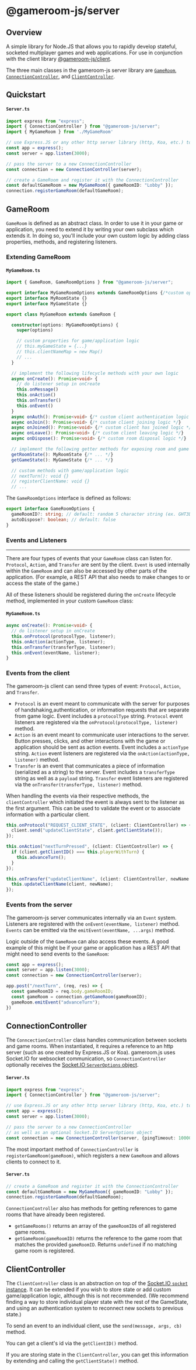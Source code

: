 # @gameroom-js/server

## Overview

A simple library for Node.JS that allows you to rapidly develop stateful, socketed multiplayer games and web applications. For use in conjunction with the client library [@gameroom-js/client](https://github.com/jbierfeldt/gameroom-js/tree/master/packages/client).

The three main classes in the gameroom-js server library are [`GameRoom`](https://github.com/jbierfeldt/gameroom-js/tree/master/packages/server#gameroom), [`ConnectionController`](https://github.com/jbierfeldt/gameroom-js/tree/master/packages/server#connectioncontroller), and [`ClientController`](https://github.com/jbierfeldt/gameroom-js/tree/master/packages/server#clientcontroller).

## Quickstart

#### **`Server.ts`**
```typescript
import express from "express";
import { ConnectionController } from "@gameroom-js/server";
import { MyGameRoom } from './MyGameRoom'

// use Express.JS or any other http server library (http, Koa, etc.) to create a server
const app = express();
const server = app.listen(3000);

// pass the server to a new ConnectionController
const connection = new ConnectionController(server);

// create a GameRoom and register it with the ConnectionController
const defaultGameRoom = new MyGameRoom({ gameRoomID: "Lobby" });
connection.registerGameRoom(defaultGameRoom);
```

## GameRoom

`GameRoom` is defined as an abstract class. In order to use it in your game or application, you need to extend it by writing your own subclass which extends it. In doing so, you'll include your own custom logic by adding class properties, methods, and registering listeners.

### Extending GameRoom

#### **`MyGameRoom.ts`**
```typescript
import { GameRoom, GameRoomOptions } from "@gameroom-js/server";

export interface MyGameRoomOptions extends GameRoomOptions {/*custom options interface*/}
export interface MyRoomState {}
export interface MyGameState {}

export class MyGameRoom extends GameRoom {

  constructor(options: MyGameRoomOptions) {
    super(options)

    // custom properties for game/application logic 
    // this.myGameState = {...}
    // this.clientNameMap = new Map()
    // ...
  }

  // implement the following lifecycle methods with your own logic
  async onCreate(): Promise<void> {
    // do listener setup in onCreate
    this.onMessage() 
    this.onAction()
    this.onTransfer()
    this.onEvent()
  }
  async onAuth(): Promise<void> {/* custom client authentication logic */}
  async onJoin(): Promise<void> {/* custom client joining logic */}
  async onJoined(): Promise<void> {/* custom client has joined logic */}
  async onLeave(): Promise<void> {/* custom client leaving logic */}
  async onDispose(): Promise<void> {/* custom room disposal logic */}

  // implement the following getter methods for exposing room and game state
  getRoomState(): MyRoomState {/* ... */}
  getGameState(): MyGameState {/* ... */}

  // custom methods with game/application logic
  // nextTurn(): void {}
  // registerClientName: void {}
  // ...
```

The `GameRoomOptions` interface is defined as follows:

```typescript
export interface GameRoomOptions {
  gameRoomID?: string; // default: random 5 character string (ex. GHT3D)
  autoDispose?: boolean; // default: false
}
```

### Events and Listeners

---

There are four types of events that your `GameRoom` class can listen for. `Protocol`, `Action`, and `Transfer` are sent by the client. `Event` is used internally within the `GameRoom` and can also be accessed by other parts of the application. (For example, a REST API that also needs to make changes to or access the state of the game.)

All of these listeners should be registered during the `onCreate` lifecycle method, implemented in your custom `GameRoom` class:

#### **`MyGameRoom.ts`**
```typescript
async onCreate(): Promise<void> {
  // do listener setup in onCreate
  this.onProtocol(protocolType, listener);
  this.onAction(actionType, listener);
  this.onTransfer(transferType, listener);
  this.onEvent(eventName, listener);
}
```

### Events from the client

The gameroom-js client can send three types of event: `Protocol`, `Action`, and `Transfer`.

- `Protocol` is an event meant to communicate with the server for purposes of handshaking,authentication, or information requests that are separate from game logic. Event includes a `protocolType` string. `Protocol` event listeners are registered via the `onProtocol(protocolType, listener)` method.
- `Action` is an event meant to communicate user interactions to the server. Button presses, clicks, and other interactions with the game or application should be sent as action events. Event includes a `actionType` string. `Action` event listeners are registered via the `onAction(actionType, listener)` method.
- `Transfer` is an event that communicates a piece of information (serialized as a string) to the server. Event includes a `transferType` string as well as a `payload` string. `Transfer` event listeners are registered via the `onTransfer(transferType, listener)` method.

When handling the events via their respective methods, the `clientController` which initiated the event is always sent to the listener as the first argument. This can be used to validate the event or to associate information with a particular client.

```typescript
this.onProtocol("REQUEST_CLIENT_STATE", (client: ClientController) => {
  client.send("updateClientState", client.getClientState());
});

this.onAction("nextTurnPressed", (client: ClientController) => {
  if (client.getClientID() === this.playerWithTurn) {
    this.advanceTurn();
  }
});

this.onTransfer("updateClientName", (client: ClientController, newName: string) => {
  this.updateClientName(client, newName);
});
```

### Events from the server

The gameroom-js server communicates internally via an `Event` system. Listeners are registered with the `onEvent(eventName, listener)` method. `Events` can be emitted via the `emitEvent(eventName, ...args)` method.

Logic outside of the `GameRoom` can also access these events. A good example of this might be if your game or application has a REST API that might need to send events to the `GameRoom`:

```typescript
const app = express();
const server = app.listen(3000);
const connection = new ConnectionController(server);

app.post("/nextTurn", (req, res) => {
  const gameRoomID = req.body.gameRoomID;
  const gameRoom = connection.getGameRoom(gameRoomID);
  gameRoom.emitEvent("advanceTurn");
})
```

## ConnectionController

The `ConncectionController` class handles communication between sockets and game rooms. When instantiated, it requires a reference to an http server (such as one created by Express.JS or Koa). gameroom.js uses Socket.IO for websocket communication, so `ConnectionController` optionally receives the [Socket.IO `ServerOptions` object](https://socket.io/docs/v4/server-options/).

#### **`Server.ts`**
```typescript
import express from "express";
import { ConnectionController } from "@gameroom-js/server";

// use Express.JS or any other http server library (http, Koa, etc.) to create a server
const app = express();
const server = app.listen(3000);

// pass the server to a new ConnectionController
// as well as an optional Socket.IO ServerOptions object
const connection = new ConnectionController(server, {pingTimeout: 10000});
```

The most important method of `ConnectionController` is `registerGameRoom(gameRoom)`, which registers a new `GameRoom` and allows clients to connect to it.

#### **`Server.ts`**
```typescript
// create a GameRoom and register it with the ConnectionController
const defaultGameRoom = new MyGameRoom({ gameRoomID: "Lobby" });
connection.registerGameRoom(defaultGameRoom);
```

`ConnectionController` also has methods for getting references to game rooms that have already been registered.

- `getGameRooms()` returns an array of the `gameRoomID`s of all registered game rooms.
- `getGameRoom(gameRoomID)` returns the reference to the game room that matches the provided `gameRoomID`. Returns `undefined` if no matching game room is registered.

## ClientController

The `ClientController` class is an abstraction on top of the [Socket.IO `socket` instance](https://socket.io/docs/v4/server-api/#socket). It can be extended if you wish to store state or add custom game/application logic, although this is not recommended. (We recommend finding a way to store individual player state with the rest of the GameState, and using an authentication system to reconnect new sockets to previous state.)

To send an event to an individual client, use the `send(message, args, cb)` method.

You can get a client's id via the `getClientID()` method.

If you are storing state in the `ClientController`, you can get this information by extending and calling the `getClientState()` method.